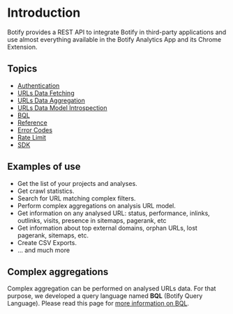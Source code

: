 # Introduction

Botify provides a REST API to integrate Botify in third-party applications and use almost everything available in the Botify Analytics App and its Chrome Extension.

## Topics
- [Authentication](./authentication.md)
- [URLs Data Fetching](./urls-data-fetching.md)
- [URLs Data Aggregation](./urls-data-aggregation.md)
- [URLs Data Model Introspection](./urls-datamodel-introspection.md)
- [BQL](./bql.md)
- [Reference](./reference.md)
- [Error Codes](./error-codes.md)
- [Rate Limit](./rate-limit.md)
- [SDK](./sdk.md)

## Examples of use
- Get the list of your projects and analyses.
- Get crawl statistics.
- Search for URL matching complex filters.
- Perform complex aggregations on analysis URL model.
- Get information on any analysed URL: status, performance, inlinks, outlinks, visits, presence in sitemaps, pagerank, etc
- Get information about top external domains, orphan URLs, lost pagerank, sitemaps, etc.
- Create CSV Exports.
- ... and much more

## Complex aggregations
Complex aggregation can be performed on analysed URLs data. For that purpose, we developed a query language named **BQL** (Botify Query Language). Please read this page for [more information on BQL](./bql.md).

